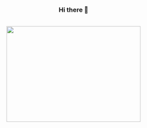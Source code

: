 <div align="center">
   <h3>Hi there 👋</h3><br>
  <img src="https://media.giphy.com/media/iIqmM5tTjmpOB9mpbn/giphy.gif" height="250" width="350"/>
</div>

<!--
**furkaancetiin/furkaancetiin** is a ✨ _special_ ✨ repository because its `README.md` (this file) appears on your GitHub profile.

Here are some ideas to get you started:

- 🔭 I’m currently working on ...
- 🌱 I’m currently learning ...
- 👯 I’m looking to collaborate on ...
- 🤔 I’m looking for help with ...
- 💬 Ask me about ...
- 📫 How to reach me: ...
- 😄 Pronouns: ...
- ⚡ Fun fact: ...
-->
